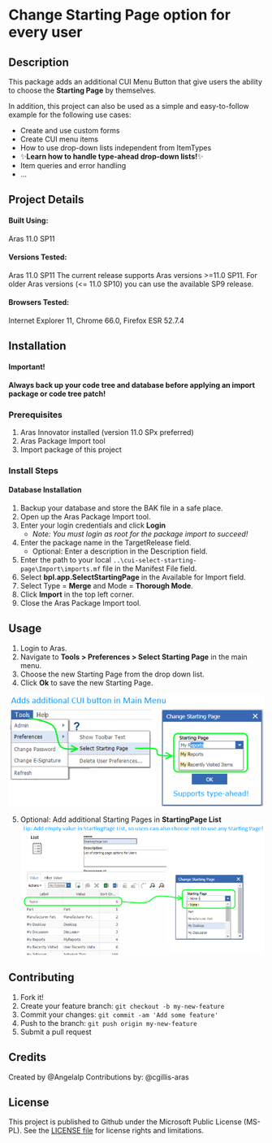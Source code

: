 # Change Starting Page option for every user

## Description

This package adds an additional CUI Menu Button that give users the ability to choose the **Starting Page** by themselves.

In addition, this project can also be used as a simple and easy-to-follow example for the following use cases:
-	Create and use custom forms
-	Create CUI menu items
-	How to use drop-down lists independent from ItemTypes
-	:sparkles:**Learn how to handle type-ahead drop-down lists!**:sparkles:
-	Item queries and error handling 
-	…

## Project Details

#### Built Using:
Aras 11.0 SP11

#### Versions Tested:
Aras 11.0 SP11
The current release supports Aras versions >=11.0 SP11.
For older Aras versions (<= 11.0 SP10) you can use the available SP9 release.

#### Browsers Tested:
Internet Explorer 11, Chrome 66.0, Firefox ESR 52.7.4

## Installation

#### Important!
**Always back up your code tree and database before applying an import package or code tree patch!**

### Prerequisites

1. Aras Innovator installed (version 11.0 SPx preferred)
2. Aras Package Import tool
3. Import package of this project

### Install Steps

#### Database Installation
1. Backup your database and store the BAK file in a safe place.
2. Open up the Aras Package Import tool.
3. Enter your login credentials and click **Login**
    * _Note: You must login as root for the package import to succeed!_
4. Enter the package name in the TargetRelease field.
    * Optional: Enter a description in the Description field.
5. Enter the path to your local `..\cui-select-starting-page\Import\imports.mf` file in the Manifest File field.
6. Select **bpl.app.SelectStartingPage** in the Available for Import field.
7. Select Type = **Merge** and Mode = **Thorough Mode**.
8. Click **Import** in the top left corner.
9. Close the Aras Package Import tool.

## Usage

1. Login to Aras.
2. Navigate to **Tools > Preferences > Select Starting Page** in the main menu.
3. Choose the new Starting Page from the drop down list.
4. Click **Ok** to save the new Starting Page.

![cui-select-starting-page](./Screenshots/StartingPage_HowToUse.png)

5. Optional: Add additional Starting Pages in **StartingPage List**
![cui-select-starting-page](./Screenshots/StartingPage_Tip.png)

## Contributing

1. Fork it!
2. Create your feature branch: `git checkout -b my-new-feature`
3. Commit your changes: `git commit -am 'Add some feature'`
4. Push to the branch: `git push origin my-new-feature`
5. Submit a pull request

## Credits

Created by @AngelaIp
Contributions by:
@cgillis-aras

## License

This project is published to Github under the Microsoft Public License (MS-PL). See the [LICENSE file](./LICENSE.md) for license rights and limitations.